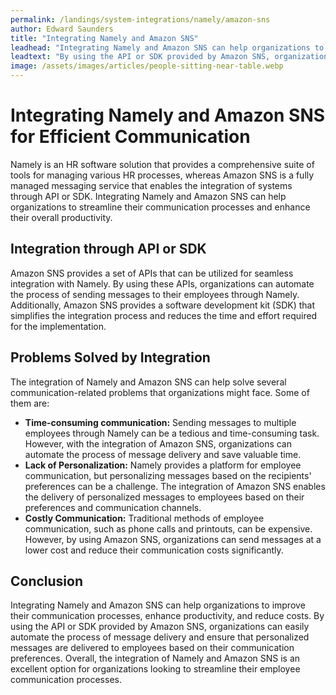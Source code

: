 ```yaml
---
permalink: /landings/system-integrations/namely/amazon-sns
author: Edward Saunders
title: "Integrating Namely and Amazon SNS"
leadhead: "Integrating Namely and Amazon SNS can help organizations to improve their communication processes, enhance productivity, and reduce costs"
leadtext: "By using the API or SDK provided by Amazon SNS, organizations can easily automate the process of message delivery and ensure that personalized messages are delivered to employees based on their communication preferences. Overall, the integration of Namely and Amazon SNS is an excellent option for organizations looking to streamline their employee communication processes."
image: /assets/images/articles/people-sitting-near-table.webp
---
```

<div class="arttext">    <h1>Integrating Namely and Amazon SNS for Efficient Communication</h1>
    <p>Namely is an HR software solution that provides a comprehensive suite of tools for managing various HR processes, whereas Amazon SNS is a fully managed messaging service that enables the integration of systems through API or SDK. Integrating Namely and Amazon SNS can help organizations to streamline their communication processes and enhance their overall productivity.</p>
    <h2>Integration through API or SDK</h2>
    <p>Amazon SNS provides a set of APIs that can be utilized for seamless integration with Namely. By using these APIs, organizations can automate the process of sending messages to their employees through Namely. Additionally, Amazon SNS provides a software development kit (SDK) that simplifies the integration process and reduces the time and effort required for the implementation.</p>
    <h2>Problems Solved by Integration</h2>
    <p>The integration of Namely and Amazon SNS can help solve several communication-related problems that organizations might face. Some of them are:</p>
    <ul>
      <li><strong>Time-consuming communication:</strong> Sending messages to multiple employees through Namely can be a tedious and time-consuming task. However, with the integration of Amazon SNS, organizations can automate the process of message delivery and save valuable time.</li>
      <li><strong>Lack of Personalization:</strong> Namely provides a platform for employee communication, but personalizing messages based on the recipients' preferences can be a challenge. The integration of Amazon SNS enables the delivery of personalized messages to employees based on their preferences and communication channels.</li>
      <li><strong>Costly Communication:</strong> Traditional methods of employee communication, such as phone calls and printouts, can be expensive. However, by using Amazon SNS, organizations can send messages at a lower cost and reduce their communication costs significantly.</li>
    </ul>
    <h2>Conclusion</h2>
    <p>Integrating Namely and Amazon SNS can help organizations to improve their communication processes, enhance productivity, and reduce costs. By using the API or SDK provided by Amazon SNS, organizations can easily automate the process of message delivery and ensure that personalized messages are delivered to employees based on their communication preferences. Overall, the integration of Namely and Amazon SNS is an excellent option for organizations looking to streamline their employee communication processes.</p>
</div>